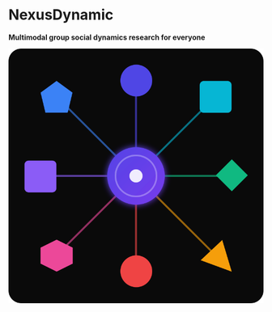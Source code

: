 # NexusDynamic

**Multimodal group social dynamics research for everyone**

![NexusDynamic](../nexusdynamic.svg)
